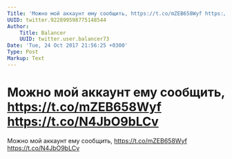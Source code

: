 ```yaml
---
Title: 'Можно мой аккаунт ему сообщить, https://t.co/mZEB658Wyf https://t.co/N4JbO9bLCv'
UUID: twitter.922899598775148544
Author:
    Title: Balancer
    UUID: twitter.user.balancer73
Date: 'Tue, 24 Oct 2017 21:56:25 +0300'
Type: Post
Markup: Text
---
```


# Можно мой аккаунт ему сообщить, https://t.co/mZEB658Wyf https://t.co/N4JbO9bLCv

Можно мой аккаунт ему сообщить, https://t.co/mZEB658Wyf
https://t.co/N4JbO9bLCv